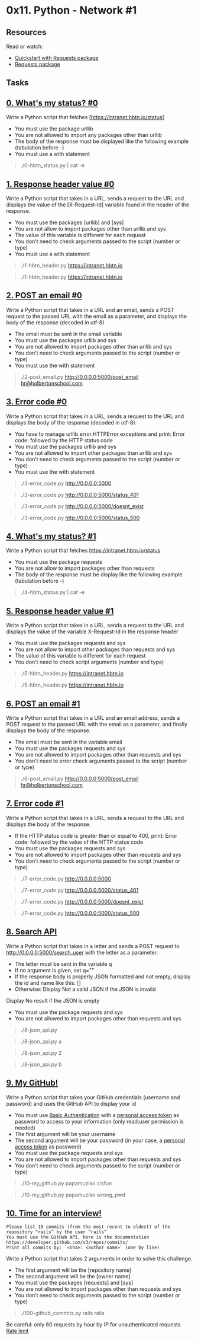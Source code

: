 # 0x11. Python - Network #1

## Resources
Read or watch:

* [Quickstart with Requests package](https://docs.python.org/3/howto/urllib2.html)
* [Requests package](https://docs.python-requests.org/en/master/)

## Tasks

## [0. What's my status? #0](./0-hbtn_status.py)
  Write a Python script that fetches [https://intranet.hbtn.io/status]

* You must use the package urllib
* You are not allowed to import any packages other than urllib
* The body of the response must be displayed like the following example (tabulation before -)
* You must use a with statement
> ./0-hbtn_status.py | cat -e

## [1. Response header value #0](./1-hbtn_header.py)
  Write a Python script that takes in a URL, sends a request to the URL and displays the value of the [X-Request-Id] variable found in the header of the response.

* You must use the packages [urllib] and [sys]
* You are not allow to import packages other than urllib and sys
* The value of this variable is different for each request
* You don’t need to check arguments passed to the script (number or type)
* You must use a with statement
> ./1-hbtn_header.py https://intranet.hbtn.io

> ./1-hbtn_header.py https://intranet.hbtn.io

## [2. POST an email #0](./2-post_email.py)
  Write a Python script that takes in a URL and an email, sends a POST request to the passed URL with the email as a parameter, and displays the body of the response (decoded in utf-8)

* The email must be sent in the email variable
* You must use the packages urllib and sys
* You are not allowed to import packages other than urllib and sys
* You don’t need to check arguments passed to the script (number or type)
* You must use the with statement
> ./2-post_email.py http://0.0.0.0:5000/post_email hr@holbertonschool.com

## [3. Error code #0](./3-error_code.py)
  Write a Python script that takes in a URL, sends a request to the URL and displays the body of the response (decoded in utf-8).

* You have to manage urllib.error.HTTPError exceptions and print: Error code: followed by the HTTP status code
* You must use the packages urllib and sys
* You are not allowed to import other packages than urllib and sys
* You don’t need to check arguments passed to the script (number or type)
* You must use the with statement
> ./3-error_code.py http://0.0.0.0:5000

> ./3-error_code.py http://0.0.0.0:5000/status_401

> ./3-error_code.py http://0.0.0.0:5000/doesnt_exist

> ./3-error_code.py http://0.0.0.0:5000/status_500

## [4. What's my status? #1](./4-hbtn_status.py)
  Write a Python script that fetches https://intranet.hbtn.io/status

* You must use the package requests
* You are not allow to import packages other than requests
* The body of the response must be display like the following example (tabulation before -)
> ./4-hbtn_status.py | cat -e

## [5. Response header value #1](./5-hbtn_header.py)
  Write a Python script that takes in a URL, sends a request to the URL and displays the value of the variable X-Request-Id in the response header

* You must use the packages requests and sys
* You are not allow to import other packages than requests and sys
* The value of this variable is different for each request
* You don’t need to check script arguments (number and type)
> ./5-hbtn_header.py https://intranet.hbtn.io

> ./5-hbtn_header.py https://intranet.hbtn.io

## [6. POST an email #1](./6-post_email.py)
  Write a Python script that takes in a URL and an email address, sends a POST request to the passed URL with the email as a parameter, and finally displays the body of the response.

* The email must be sent in the variable email
* You must use the packages requests and sys
* You are not allowed to import packages other than requests and sys
* You don’t need to error check arguments passed to the script (number or type)
> ./6-post_email.py http://0.0.0.0:5000/post_email hr@holbertonschool.com

## [7. Error code #1](./7-error_code.py)
  Write a Python script that takes in a URL, sends a request to the URL and displays the body of the response.

* If the HTTP status code is greater than or equal to 400, print: Error code: followed by the value of the HTTP status code
* You must use the packages requests and sys
* You are not allowed to import packages other than requests and sys
* You don’t need to check arguments passed to the script (number or type)
> ./7-error_code.py http://0.0.0.0:5000

> ./7-error_code.py http://0.0.0.0:5000/status_401

> ./7-error_code.py http://0.0.0.0:5000/doesnt_exist

> ./7-error_code.py http://0.0.0.0:5000/status_500

## [8. Search API](./8-json_api.py)
  Write a Python script that takes in a letter and sends a POST request to http://0.0.0.0:5000/search_user with the letter as a parameter.

* The letter must be sent in the variable q
* If no argument is given, set q=""
* If the response body is properly JSON formatted and not empty, display the id and name like this: [<id>] <name>
* Otherwise:
Display Not a valid JSON if the JSON is invalid

Display No result if the JSON is empty

* You must use the package requests and sys
* You are not allowed to import packages other than requests and sys
> ./8-json_api.py

> ./8-json_api.py a

> ./8-json_api.py 2

> ./8-json_api.py b


## [9. My GitHub!](./10-my_github.py)
  Write a Python script that takes your GitHub credentials (username and password) and uses the GitHub API to display your id

* You must use [Basic Authentication]() with a [personal access token]() as password to access to your information (only read:user permission is needed)
* The first argument will be your username
* The second argument will be your password (in your case, a [personal access token]() as password)
* You must use the package requests and sys
* You are not allowed to import packages other than requests and sys
* You don’t need to check arguments passed to the script (number or type)
> ./10-my_github.py papamuziko cisfun

> ./10-my_github.py papamuziko wrong_pwd

## [10. Time for an interview!](./)

```
Please list 10 commits (from the most recent to oldest) of the repository “rails” by the user “rails”
You must use the GitHub API, here is the documentation https://developer.github.com/v3/repos/commits/
Print all commits by: `<sha>: <author name>` (one by line)
```
  Write a Python script that takes 2 arguments in order to solve this challenge.

* The first argument will be the [repository name]
* The second argument will be the [owner name]
* You must use the packages [requests] and [sys]
* You are not allowed to import packages other than requests and sys
* You don’t need to check arguments passed to the script (number or type)
> ./100-github_commits.py rails rails

Be careful: only 60 requests by hour by IP for unauthenticated requests [Rate limit](https://docs.github.com/en/rest)


